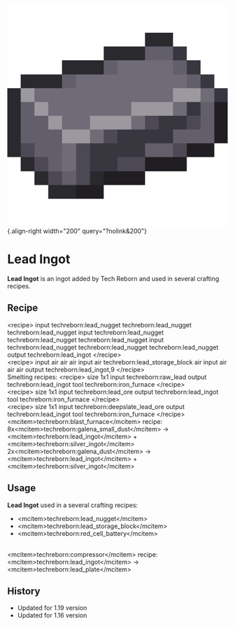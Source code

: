 ![Lead Ingot](/media/mods/techreborn/lead_ingot.png){.align-right width="200" query="?nolink&200"}

# Lead Ingot

**Lead Ingot** is an ingot added by Tech Reborn and used in several crafting recipes.

## Recipe

\<recipe\> input techreborn:lead_nugget techreborn:lead_nugget techreborn:lead_nugget input techreborn:lead_nugget techreborn:lead_nugget techreborn:lead_nugget input techreborn:lead_nugget techreborn:lead_nugget techreborn:lead_nugget output techreborn:lead_ingot \</recipe\>\
\<recipe\> input air air air input air techreborn:lead_storage_block air input air air air output techreborn:lead_ingot,9 \</recipe\>\
Smelting recipes: \<recipe\> size 1x1 input techreborn:raw_lead output techreborn:lead_ingot tool techreborn:iron_furnace \</recipe\>\
\<recipe\> size 1x1 input techreborn:lead_ore output techreborn:lead_ingot tool techreborn:iron_furnace \</recipe\>\
\<recipe\> size 1x1 input techreborn:deepslate_lead_ore output techreborn:lead_ingot tool techreborn:iron_furnace \</recipe\>\
\<mcitem\>techreborn:blast_furnace\</mcitem\> recipe:\
8x\<mcitem\>techreborn:galena_small_dust\</mcitem\> -\> \<mcitem\>techreborn:lead_ingot\</mcitem\> + \<mcitem\>techreborn:silver_ingot\</mcitem\>\
2x\<mcitem\>techreborn:galena_dust\</mcitem\> -\> \<mcitem\>techreborn:lead_ingot\</mcitem\> + \<mcitem\>techreborn:silver_ingot\</mcitem\>

## Usage

**Lead Ingot** used in a several crafting recipes:

- \<mcitem\>techreborn:lead_nugget\</mcitem\>
- \<mcitem\>techreborn:lead_storage_block\</mcitem\>
- \<mcitem\>techreborn:red_cell_battery\</mcitem\>

\
\<mcitem\>techreborn:compressor\</mcitem\> recipe:\
\<mcitem\>techreborn:lead_ingot\</mcitem\> -\> \<mcitem\>techreborn:lead_plate\</mcitem\>

## History

- Updated for 1.19 version
- Updated for 1.16 version
